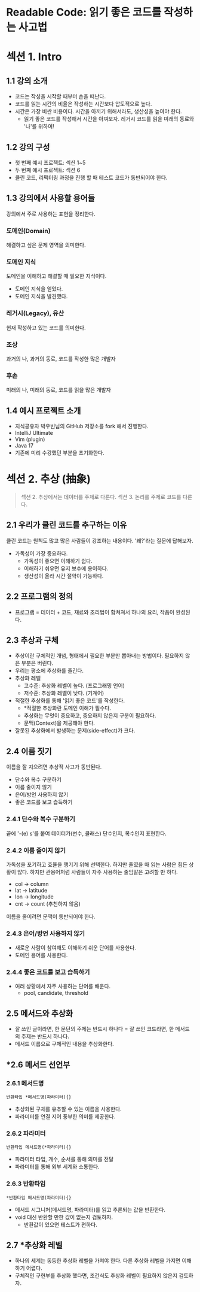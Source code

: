 # Readable Code: 읽기 좋은 코드를 작성하는 사고법

# 섹션 1. Intro

## 1.1 강의 소개

- 코드는 작성을 시작할 때부터 손을 떠난다.
- 코드를 읽는 시간의 비율은 작성하는 시간보다 압도적으로 높다.
- 시간은 가장 비싼 비용이다. 시간을 아끼기 위해서라도, 생산성을 높여야 한다.
    - 읽기 좋은 코드를 작성해서 시간을 아껴보자. 레거시 코드를 읽을 미래의 동료와 '나'를 위하여!

## 1.2 강의 구성

- 첫 번째 예시 프로젝트: 섹션 1~5
- 두 번째 예시 프로젝트: 섹션 6
- 클린 코드, 리팩터링 과정을 진행 할 때 테스트 코드가 동반되어야 한다.

## 1.3 강의에서 사용할 용어들

강의에서 주로 사용하는 표현을 정리한다.

### 도메인(Domain)

해결하고 싶은 문제 영역을 의미한다.

### 도메인 지식

도메인을 이해하고 해결할 때 필요한 지식이다.

- 도메인 지식을 얻었다.
- 도메인 지식을 발견했다.

### 레거시(Legacy), 유산

현재 작성하고 있는 코드를 의미한다.

### 조상

과거의 나, 과거의 동료, 코드를 작성한 많은 개발자

### 후손

미래의 나, 미래의 동료, 코드를 읽을 많은 개발자

## 1.4 예시 프로젝트 소개

- 지식공유자 박우빈님의 GitHub 저장소를 fork 해서 진행한다.
- IntelliJ Ultimate
- Vim (plugin)
- Java 17
- 기존에 미리 수강했던 부분을 초기화한다.

# 섹션 2. 추상 (抽象)

> 섹션 2. 추상에서는 데이터를 주제로 다룬다. 섹션 3. 논리를 주제로 코드를 다룬다.

## 2.1 우리가 클린 코드를 추구하는 이유

클린 코드는 원칙도 많고 많은 사람들이 강조하는 내용이다. '왜?'라는 질문에 답해보자.

- 가독성이 가장 중요하다.
    - 가독성이 좋으면 이해하기 쉽다.
    - 이해하기 쉬우면 유지 보수에 용이하다.
    - 생산성이 올라 시간 절약이 가능하다.

## 2.2 프로그램의 정의

- 프로그램 = 데이터 + 코드, 재료와 조리법이 합쳐져서 하나의 요리, 작품이 완성된다.

## 2.3 추상과 구체

- 추상이란 구체적인 개념, 형태에서 필요한 부분만 뽑아내는 방법이다. 필요하지 않은 부분은 버린다.
- 우리는 평소에 추상화를 즐긴다.
- 추상화 레벨
    - 고수준: 추상화 레벨이 높다. (프로그래밍 언어)
    - 저수준: 추상화 레벨이 낮다. (기계어)
- 적절한 추상화를 통해 '읽기 좋은 코드'를 작성한다.
    - *적절한 추상화란 도메인 이해가 필수다.
    - 추상화는 무엇이 중요하고, 중요하지 않은지 구분이 필요하다.
    - 문맥(Context)을 제공해야 한다.
- 잘못된 추상화에서 발생하는 문제(side-effect)가 크다.

## 2.4 이름 짓기

이름을 잘 지으려면 추상적 사고가 동반된다.

- 단수와 복수 구분하기
- 이름 줄이지 않기
- 은어/방언 사용하지 않기
- 좋은 코드를 보고 습득하기

### 2.4.1 단수와 복수 구분하기

끝에 '-(e) s'를 붙여 데이터가(변수, 클래스) 단수인지, 복수인지 표현한다.

### 2.4.2 이름 줄이지 않기

가독성을 포기하고 효율을 챙기기 위해 선택한다. 하지만 줄였을 때 읽는 사람은 힘든 상황이 많다.
하지만 관용어처럼 사람들이 자주 사용하는 줄임말은 고려할 만 하다.

- col -> column
- lat -> latitude
- lon -> longitude
- cnt -> count (추천하지 않음)

이름을 줄이려면 문맥이 동반되어야 한다.

### 2.4.3 은어/방언 사용하지 않기

- 새로운 사람이 참여해도 이해하기 쉬운 단어를 사용한다.
- 도메인 용어를 사용한다.

### 2.4.4 좋은 코드를 보고 습득하기

- 여러 상황에서 자주 사용하는 단어를 배운다.
    - pool, candidate, threshold

## 2.5 메서드와 추상화

- 잘 쓰인 글이라면, 한 문단의 주제는 반드시 하나다 = 잘 쓰인 코드라면, 한 메서드의 주제는 반드시 하나다.
- 메서드 이름으로 구체적인 내용을 추상화한다.

## *2.6 메서드 선언부

### 2.6.1 메서드명

```text
반환타입 *메서드명(파라미터){}
```

- 추상화된 구체를 유추할 수 있는 이름을 사용한다.
- 파라미터를 연결 지어 풍부한 의미를 제공한다.

### 2.6.2 파라미터

```text
반환타입 메서드명(*파라미터){}
```

- 파라미터 타입, 개수, 순서를 통해 의미를 전달
- 파라미터를 통해 외부 세계와 소통한다.

### 2.6.3 반환타입

```text
*반환타입 메서드명(파라미터){}
```

- 메서드 시그니처(메서드명, 파라미터)를 읽고 추론되는 값을 반환한다.
- void 대신 반환할 만한 값이 없는지 검토하자.
    - 반환값이 있으면 테스트가 편하다.

## 2.7 *추상화 레벨

- 하나의 세계는 동등한 추상화 레벨을 가져야 한다. 다른 추상화 레벨을 가지면 이해하기 어렵다.
- 구체적인 구현부를 추상화 했다면, 조건식도 추상화 레벨이 필요하지 않은지 검토하자.
